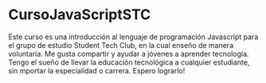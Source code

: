 # CursoJavaScriptSTC
Este curso es una introducción al lenguaje de programación Javascript para el grupo de estudio Student Tech Club, 
en la cual enseño de manera voluntaria. Me gusta compartir y ayudar a jóvenes a aprender tecnología. Tengo el sueño
de llevar la educación tecnológica a cualquier estudiante, sin mportar la especialidad o carrera. Espero lograrlo!
